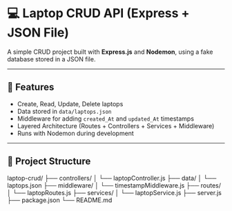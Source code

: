 # 💻 Laptop CRUD API (Express + JSON File)

A simple CRUD project built with **Express.js** and **Nodemon**, using a fake database stored in a JSON file.  

---

## 🚀 Features
- Create, Read, Update, Delete laptops  
- Data stored in `data/laptops.json`  
- Middleware for adding `created_At` and `updated_At` timestamps  
- Layered Architecture (Routes + Controllers + Services + Middleware)  
- Runs with Nodemon during development  

---

## 📂 Project Structure
laptop-crud/
├── controllers/
│ └── laptopController.js
├── data/
│ └── laptops.json
├── middleware/
│ └── timestampMiddleware.js
├── routes/
│ └── laptopRoutes.js
├── services/
│ └── laptopService.js
├── server.js
├── package.json
└── README.md
